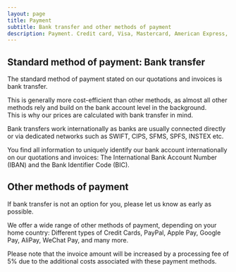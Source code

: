 ```yaml
---
layout: page
title: Payment
subtitle: Bank transfer and other methods of payment
description: Payment. Credit card, Visa, Mastercard, American Express, Discover, Diners Club, China UnionPay. Cartes Bancaires. Apple Pay. Google Pay. BLIK. Bancontact. EPS. Giropay. iDEAL. P24, Przelewy24. Alipay. WeChat Pay. Link. MobilePay. PayPal. Swish.
---
```

## Standard method of payment: Bank transfer
The standard method of payment stated on our quotations and invoices is bank transfer.

This is generally more cost-efficient than other methods, as almost all other methods rely and build on the bank account level in the background.<br>This is why our prices are calculated with bank transfer in mind.

Bank transfers work internationally as banks are usually connected directly or via dedicated networks such as SWIFT, CIPS, SFMS, SPFS, INSTEX etc.

You find all information to uniquely identify our bank account internationally on our quotations and invoices: The International Bank Account Number (IBAN) and the Bank Identifier Code (BIC).

## Other methods of payment
If bank transfer is not an option for you, please let us know as early as possible.

We offer a wide range of other methods of payment, depending on your home country: Different types of Credit Cards, PayPal, Apple Pay, Google Pay, AliPay, WeChat Pay, and many more.

Please note that the invoice amount will be increased by a processing fee of 5% due to the additional costs associated with these payment methods.
